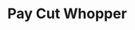 ---
layout: portfolios
index: 2
title: Pay Cut Whopper
thumb_image: /assets/images/placeholder-2.png
video_url: 'https://player.vimeo.com/video/449326817'
cliente: Burger King
agencia: Wunderman Thompson
categorias: ["ilustração", "animação", "2d"]
description_text: 
---
